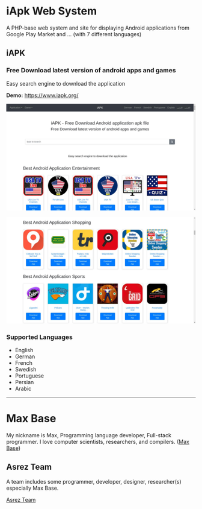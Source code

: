 # iApk Web System

A PHP-base web system and site for displaying Android applications from Google Play Market and ... (with 7 different languages)

## iAPK

### Free Download latest version of android apps and games

Easy search engine to download the application

**Demo:** https://www.iapk.org/

![Demo iApk Web System](screen1.jpg)

![Demo iApk Web System](screen2.jpg)

### Supported Languages

- English
- German
- French
- Swedish
- Portuguese
- Persian
- Arabic

---------

# Max Base

My nickname is Max, Programming language developer, Full-stack programmer. I love computer scientists, researchers, and compilers. ([Max Base](https://maxbase.org/))

## Asrez Team

A team includes some programmer, developer, designer, researcher(s) especially Max Base.

[Asrez Team](https://www.asrez.com/)
